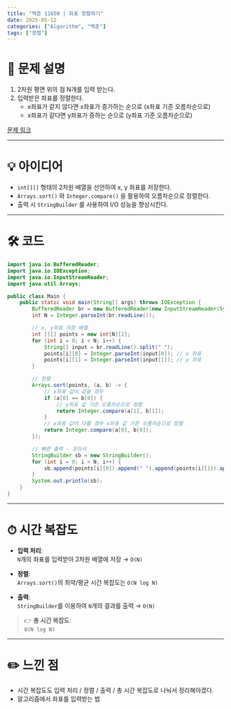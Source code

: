 ```yaml
---
title: "백준 11650 | 좌표 정렬하기"
date: 2025-05-12
categories: ["Algorithm", "백준"]
tags: ["정렬"]
---
```


# 📝 문제 설명

1. 2차원 평면 위의 점 N개를 입력 받는다.
2. 입력받은 좌표를 정렬한다.
   - x좌표가 같지 않다면 x좌표가 증가하는 순으로 (x좌표 기준 오름차순으로)
   - x좌표가 같다면 y좌표가 증하는 순으로 (y좌표 기준 오름차순으로)

[문제 링크](https://www.acmicpc.net/problem/11650)

---

# 💡 아이디어

- `int[][]` 형태의 2차원 배열을 선언하여 x, y 좌표를 저장한다.
- `Arrays.sort()` 와 `Integer.compare()` 을 활용하여 오름차순으로 정렬한다.
- 출력 시 `StringBuilder` 를 사용하여 I/O 성능을 향상시킨다.

---

# 🛠 코드

```java
import java.io.BufferedReader;
import java.io.IOException;
import java.io.InputStreamReader;
import java.util.Arrays;

public class Main {
    public static void main(String[] args) throws IOException {
        BufferedReader br = new BufferedReader(new InputStreamReader(System.in));
        int N = Integer.parseInt(br.readLine());

        // x, y좌표 저장 배열
        int [][] points = new int[N][2];
        for (int i = 0; i < N; i++) {
            String[] input = br.readLine().split(" ");
            points[i][0] = Integer.parseInt(input[0]); // x 좌표
            points[i][1] = Integer.parseInt(input[1]); // y 좌표
        }

        // 정렬
        Arrays.sort(points, (a, b) -> {
            // x좌표 값이 같을 경우
            if (a[0] == b[0]) {
                // y좌표 값 기준 오름차순으로 정렬
                return Integer.compare(a[1], b[1]);
            }
            // x좌표 값이 다를 경우 x좌표 값 기준 오름차순으로 정렬
            return Integer.compare(a[0], b[0]);
        });

        // 빠른 출력 - 모아서
        StringBuilder sb = new StringBuilder();
        for (int i = 0; i < N; i++) {
            sb.append(points[i][0]).append(" ").append(points[i][1]).append("\n");
        }
        System.out.println(sb);
    }
}
```

---

# ⏱ 시간 복잡도

- **입력 처리**:  
  `N`개의 좌표를 입력받아 2차원 배열에 저장 → `O(N)`

- **정렬**:  
  `Arrays.sort()`의 최악/평균 시간 복잡도는 `O(N log N)`

- **출력**:  
  `StringBuilder`를 이용하여 `N`개의 결과를 출력 → `O(N)`

> 👉 **총 시간 복잡도**:  
> `O(N log N)`


---

# ✏️ 느낀 점

- 시간 복잡도도 입력 처리 / 정렬 / 출력 / 총 시간 복잡도로 나눠서 정리해야겠다.
- 알고리즘에서 좌표를 입력받는 법
